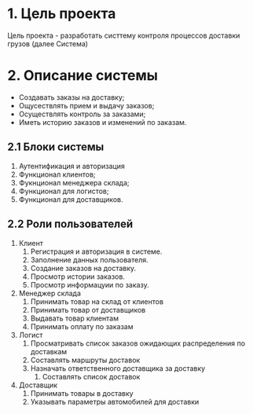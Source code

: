 # 1. Цель проекта

Цель проекта - разработать систтему контроля процессов доставки грузов (далее Система)

# 2. Описание системы

- Создавать заказы на доставку;
- Ощусествлять прием и выдачу заказов;
- Осуществлять контроль за заказами;
- Иметь историю заказов и изменений по заказам.

## 2.1 Блоки системы

1. Аутентификация и авторизация
2. Функционал клиентов;
3. Фукнционал менеджера склада;
4. Функционал для логистов;
5. Функционал для доставщиков.

## 2.2 Роли пользователей

1. Клиент
   1. Регистрация и авторизация в системе.
   2. Заполнение данных пользователя.
   3. Создание заказов на доставку.
   4. Просмотр истории заказов.
   5. Просмотр информацуии по заказу.
2. Менеджер склада
   1. Принимать товар на склад от клиентов
   2. Принимать товар от доставщиков
   3. Выдавать товар клиентам
   4. Принимать оплату по заказам
3. Логист
   1. Просматривать список заказов ожидающих распределения по доставкам
   2. Составлять маршруты доставок
   3. Назначать ответственного доставщика за доставку
      1. Составлять список доставок
4. Доставщик
   1. Принимать товары в доставку
   2. Указывать параметры автомобилей для доставки

